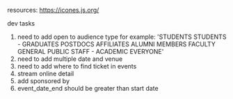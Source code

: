 resources:
https://icones.js.org/

dev tasks
1. need to add open to audience type for example: 'STUDENTS STUDENTS - GRADUATES POSTDOCS AFFILIATES ALUMNI MEMBERS FACULTY GENERAL PUBLIC STAFF - ACADEMIC EVERYONE'
2. need to add multiple date and venue
3. need to add where to find ticket in events
4. stream online detail 
5. add sponsored by
5. event_date_end should be greater than start date
